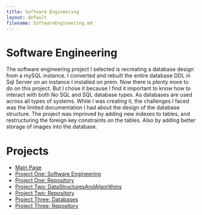 ```yaml
---
title: Software Engineering
layout: default
filename: SoftwareEngineering.md
--- 
```


# Software Engineering

  The software engineering project I selected is recreating a database design from a mySQL instance. I converted and rebuilt the entire database DDL in Sql Server on an instance I installed on prem. Now there is plenty more to do on this project. But I chose it because I find it important to know how to interact with both No SQL and SQL database types. As databases are used across all types of systems.
	While I was creating it, the challenges I faced was the limited documentation I had about the design of the database structure. The project was improved by adding new indexes to tables, and restructuring the foreign key constraints on the tables. Also by adding better storage of images into the database.


# Projects
* [Main Page](https://franklinaf.github.io/)
* [Project One: Software Engineering](https://franklinaf.github.io/SoftwareEngineering.html)<br>
* [Project One: Repository](https://github.com/FranklinAf/FranklinAf.github.io/tree/main/SoftwareEngineering)<br>
* [Project Two: DataStructuresAndAlgorithms](https://franklinaf.github.io/DataStructuresAndAlgorithms.html)<br>
* [Project Two: Repository](https://github.com/FranklinAf/FranklinAf.github.io/tree/main/DataStructuresAndAlgorithms)<br>
* [Project Three: Databases](https://franklinaf.github.io/Databases.html)<br>
* [Project Three: Repository](https://github.com/FranklinAf/FranklinAf.github.io/tree/main/Databases)<br>
